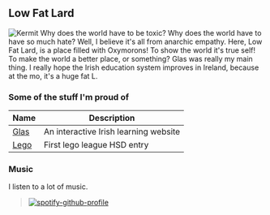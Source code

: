 ## Low Fat Lard
![Kermit](https://s.yimg.com/ny/api/res/1.2/HmyhtFNe5MU35jX02omdWQ--/YXBwaWQ9aGlnaGxhbmRlcjt3PTEyMDA7aD02NzQ-/https://media.zenfs.com/en-US/homerun/time_72/0377651ad11e6190eef21a8d019445a8)
Why does the world have to be toxic? Why does the world have to have so much hate? Well, I believe it's all from anarchic empathy. Here, Low Fat Lard, is a place filled with Oxymorons! To show the world it's true self! To make the world a better place, or something? Glas was really my main thing. I really hope the Irish education system improves in Ireland, because at the mo, it's a huge fat L.
### Some of the stuff I'm proud of
| Name | Description |
| ----------- | ----------- |
| [Glas](https://github.com/Low-Fat-Lard/Glas) | An interactive Irish learning website |
| [Lego](https://github.com/Low-Fat-Lard/first-lego-league) | First lego league HSD entry |
### Music
I listen to a lot of music.
> [![spotify-github-profile](https://spotify-github-profile.vercel.app/api/view?uid=31mghdckzxqrnkr33iwbnj25rzke&cover_image=true&theme=natemoo-re&show_offline=false&background_color=121212&bar_color=53b14f&bar_color_cover=false)](https://spotify-github-profile.vercel.app/api/view?uid=31mghdckzxqrnkr33iwbnj25rzke&redirect=true)
